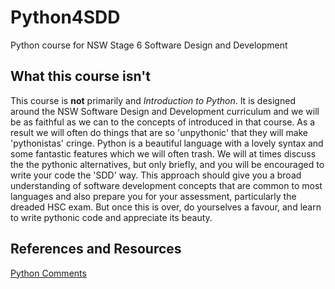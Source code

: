 # Python4SDD
Python course for NSW Stage 6 Software Design and Development

## What this course isn't
This course is **not** primarily and *Introduction to Python*. It is designed around the NSW Software Design and Development curriculum and we will be as faithful as we can to the concepts of introduced in that course. As a result we will often do things that are so 'unpythonic' that they will make 'pythonistas' cringe. Python is a beautiful language with a lovely syntax and some fantastic features which we will often trash. We will at times discuss the the pythonic alternatives, but only briefly, and you will be encouraged to write your code the 'SDD' way. This approach should give you a broad understanding of software development concepts that are common to most languages and also prepare you for your assessment, particularly the dreaded HSC exam. But once this is over, do yourselves a favour, and learn to write pythonic code and appreciate its beauty.

## References and Resources
[Python Comments](https://www.pythontutorial.net/python-basics/python-comments)

